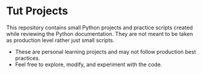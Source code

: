 # Tut Projects

This repository contains small Python projects and practice scripts created while reviewing the Python documentation. They are not meant to be taken as production level rather just small scripts. 
- These are personal learning projects and may not follow production best practices.
- Feel free to explore, modify, and experiment with the code.
